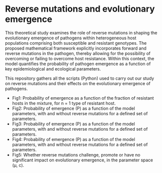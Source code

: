 # Reverse mutations and evolutionary emergence

This theoretical study examines the role of reverse mutations in shaping the evolutionary emergence of pathogens within heterogeneous host populations comprising both susceptible and resistant genotypes. The proposed mathematical framework explicitly incorporates forward and reverse mutations in the pathogen, thereby allowing for the possibility of overcoming or failing to overcome host resistance. Within this context, the model quantifies the probability of pathogen emergence as a function of key epidemiological and ecological parameters.

This repository gathers all the scripts (Python) used to carry out our study on reverse mutations and their effects on the evolutionary emergence of pathogens.

- Fig1: Probability of emergence as a function of the fraction of resistant hosts in the
mixture, for n = 1 type of resistant host.
- Fig2: Probability of emergence (P) as a function of the model parameters, with and
without reverse mutations for a defined set of parameters. 
- Fig3: Probability of emergence (P) as a function of the model parameters, with and
without reverse mutations for a defined set of parameters. 
- Fig4: Probability of emergence (P) as a function of the model parameters, with and
without reverse mutations for a defined set of parameters. 
- Fig5: Whether reverse mutations challenge, promote or have no
significant impact on evolutionary emergence, in the parameter space (μ, c).
